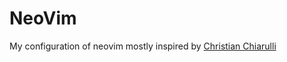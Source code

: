 # NeoVim

My configuration of neovim mostly inspired by [Christian Chiarulli](https://github.com/ChristianChiarulli/nvim)
